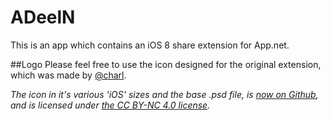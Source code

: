 ADeelN
======

This is an app which contains an iOS 8 share extension for App.net.

##Logo
Please feel free to use the icon designed for the original extension, which was made by [@charl](http://dunois.eu). 

*The icon in it's various 'iOS' sizes and the base .psd file, is [now on Github](https://github.com/charlw/ADeelN_icon), and is licensed under [the CC BY-NC 4.0 license](https://github.com/charlw/ADeelN_icon).*
